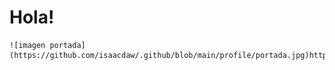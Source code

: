 # Hola!
	![imagen portada](https://github.com/isaacdaw/.github/blob/main/profile/portada.jpg)https://github.com/isaacdaw/.github/blob/main/profile/portada.jpg)
